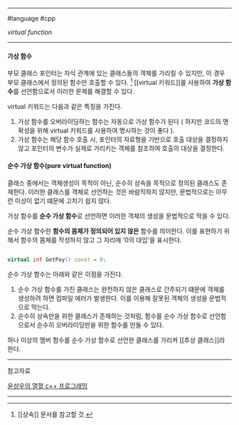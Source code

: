 
---

#language #cpp 

*virtual function*

---

#### 가상 함수

부모 클래스 포인터는 자식 관계에 있는 클래스들의 객체를 가리킬 수 있지만, 이 경우 부모 클래스에서 정의된 함수만 호출할 수 있다. [^1]
[[virtual 키워드]]를 사용하여  **가상 함수**를 선언함으로서 이러한 문제를 해결할 수 있다.

virtual 키워드는 다음과 같은 특징을 가진다.

1. 가상 함수를 오버라이딩하는 함수는 자동으로 가상 함수가 된다 ( 하지만 코드의 명확성을 위해 virtual 키워드를 사용하여 명시하는 것이 좋다 ).
2. 가상 함수는 해당 함수 호출 시, 포인터의 자료형을 기반으로 호출 대상을 결정하지 않고 포인터의 변수가 실제로 가리키는 객체를 참조하여 호출의 대상을 결정한다.

#### 순수 가상 함수(pure virtual function)

클래스 중에서는 객체생성이 목적이 아닌, 순수히 상속을 목적으로 정의된 클래스도 존재한다.
이러한 클래스를 객체로 선언하는 것은 바람직하지 않지만, 문법적으로는 아무런 이상이 없기 떄문에 고치기 쉽지 않다.

가상 함수를 **순수 가상 함수**로 선언하면 이러한 객체의 생성을 문법적으로 막을 수 있다.

순수 가상 함수란 **함수의 몸체가 정의되어 있지 않은** 함수를 의미한다. 이를 표현하기 위해서 함수의 몸체를 작성하지 않고 그 자리에 '0의 대입'을 표시한다.

```cpp

virtual int GetPay() const = 0;

```

순수 가상 함수는 아래와 같은 이점을 가진다.

1. 순수 가상 함수를 가진 클래스는 완전하지 않은 클래스로 간주되기 떄문에 객체를 생성하려 하면 컴파일 에러가 발생한다. 이를 이용해 잘못된 객체의 생성을 문법적으로 막는다.
2. 순수히 상속만을 위한 클래스가 존재하는 것처럼, 함수를 순수 가상 함수로 선언함으로서 순수히 오버라이딩만을 위한 함수를 만들 수 있다.

하나 이상의 멤버 함수를 순수 가상 함수로 선언한 클래스를 가리켜 [[추상 클래스]]라 한다.

---

참고자료

[윤성우의 열혈 c++ 프로그래밍](https://product.kyobobook.co.kr/detail/S000001589147)

---

[^1]: [[상속]] 문서를 참고할 것.